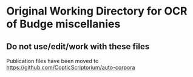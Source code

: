 # Original Working Directory for OCR of Budge miscellanies
## Do not use/edit/work with these files
Publication files have been moved to https://github.com/CopticScriptorium/auto-corpora
